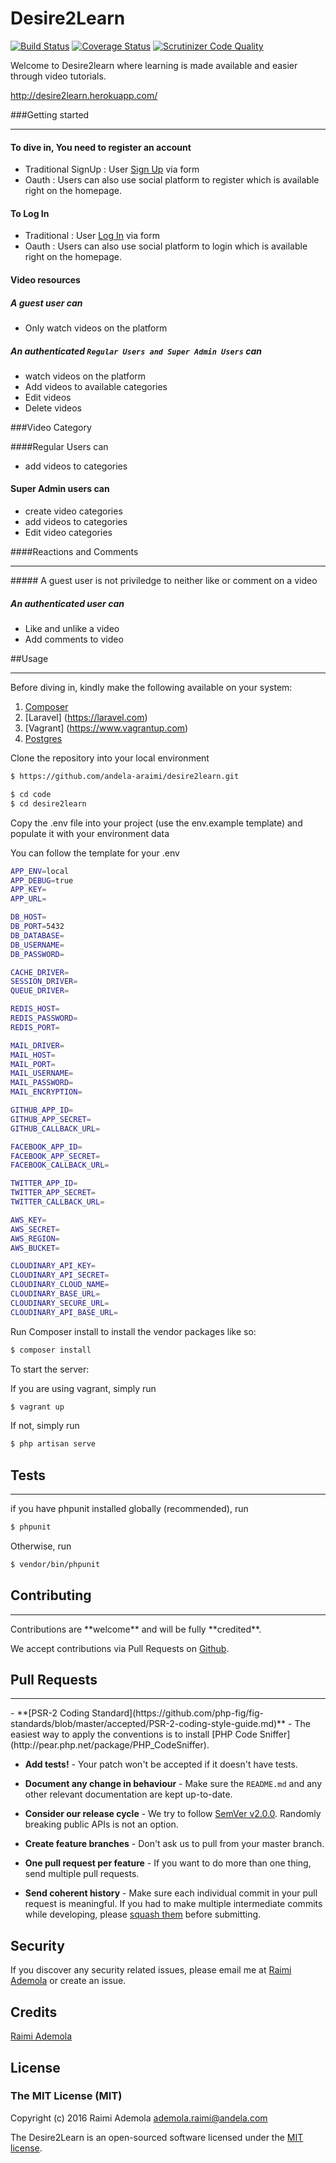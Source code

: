 # Desire2Learn

[![Build Status](https://travis-ci.org/andela-araimi/desire2learn.svg?branch=staging)](https://travis-ci.org/andela-araimi/desire2learn) [![Coverage Status](https://coveralls.io/repos/github/andela-araimi/desire2learn/badge.svg?branch=staging)](https://coveralls.io/github/andela-araimi/desire2learn?branch=staging) [![Scrutinizer Code Quality](https://scrutinizer-ci.com/g/andela-araimi/desire2learn/badges/quality-score.png?b=master)](https://scrutinizer-ci.com/g/andela-araimi/desire2learn/?branch=master)


Welcome to Desire2learn where learning is made available and easier through video tutorials.

http://desire2learn.herokuapp.com/

###Getting started
<hr> 

#### To dive in, You need to register an account 

- Traditional SignUp :  User [Sign Up](http://desire2learn.herokuapp.com/signup) via form
- Oauth : Users can also use social platform to register which is available right on the homepage.



#### To Log In 

- Traditional : User [Log In](http://desire2learn.herokuapp.com/login) via form
- Oauth : Users can also use social platform to login which is available right on the homepage.

#### Video resources

##### A guest user can 

- Only watch videos on the platform

##### An authenticated `Regular Users and Super Admin Users`  can 

- watch videos on the platform
- Add videos to available categories
- Edit videos
- Delete videos

###Video Category

####Regular Users can 

- add videos to categories

#### Super Admin users can 

- create video categories 
- add videos to categories
- Edit video categories



####Reactions and Comments
<hr>
##### A guest user is not priviledge to neither like or comment on a video

##### An authenticated user can 

- Like and  unlike a video
- Add comments to video


##Usage
<hr>

Before diving in, kindly make the following available on your system:

1. [Composer](https://getcomposer.org)
2. [Laravel] (https://laravel.com)
3. [Vagrant] (https://www.vagrantup.com) 
4. [Postgres](http://www.postgresql.org)

Clone the repository into your local environment

```bash
$ https://github.com/andela-araimi/desire2learn.git
```

```bash
$ cd code
$ cd desire2learn
```

Copy the .env file into your project (use the env.example template) and populate it with your environment data


You can follow the template for your .env
```bash
APP_ENV=local
APP_DEBUG=true
APP_KEY=
APP_URL=

DB_HOST=
DB_PORT=5432
DB_DATABASE=
DB_USERNAME=
DB_PASSWORD=

CACHE_DRIVER=
SESSION_DRIVER=
QUEUE_DRIVER=

REDIS_HOST=
REDIS_PASSWORD=
REDIS_PORT=

MAIL_DRIVER=
MAIL_HOST=
MAIL_PORT=
MAIL_USERNAME=
MAIL_PASSWORD=
MAIL_ENCRYPTION=

GITHUB_APP_ID=
GITHUB_APP_SECRET=
GITHUB_CALLBACK_URL=

FACEBOOK_APP_ID=
FACEBOOK_APP_SECRET=
FACEBOOK_CALLBACK_URL=

TWITTER_APP_ID=
TWITTER_APP_SECRET=
TWITTER_CALLBACK_URL=

AWS_KEY=
AWS_SECRET=
AWS_REGION=
AWS_BUCKET=

CLOUDINARY_API_KEY=
CLOUDINARY_API_SECRET=
CLOUDINARY_CLOUD_NAME=
CLOUDINARY_BASE_URL=
CLOUDINARY_SECURE_URL=
CLOUDINARY_API_BASE_URL=
```

Run Composer install to install the vendor packages like so:

```bash
$ composer install
```
To start the server:

If you are using vagrant, simply run

```bash
$ vagrant up
```
If not, simply run

```bash
$ php artisan serve
```


## Tests
<hr>
if you have phpunit installed globally (recommended), run

```bash
$ phpunit
```

Otherwise, run
```bash
$ vendor/bin/phpunit
```
## Contributing
<hr>
Contributions are **welcome** and will be fully **credited**.

We accept contributions via Pull Requests on [Github](https://github.com/andela-araimi/desire2learn).

## Pull Requests
<hr>
- **[PSR-2 Coding Standard](https://github.com/php-fig/fig-standards/blob/master/accepted/PSR-2-coding-style-guide.md)** - The easiest way to apply the conventions is to install [PHP Code Sniffer](http://pear.php.net/package/PHP_CodeSniffer).

- **Add tests!** - Your patch won't be accepted if it doesn't have tests.

- **Document any change in behaviour** - Make sure the `README.md` and any other relevant documentation are kept up-to-date.

- **Consider our release cycle** - We try to follow [SemVer v2.0.0](http://semver.org/). Randomly breaking public APIs is not an option.

- **Create feature branches** - Don't ask us to pull from your master branch.

- **One pull request per feature** - If you want to do more than one thing, send multiple pull requests.

- **Send coherent history** - Make sure each individual commit in your pull request is meaningful. If you had to make multiple intermediate commits while developing, please [squash them](http://www.git-scm.com/book/en/v2/Git-Tools-Rewriting-History#Changing-Multiple-Commit-Messages) before submitting.

## Security

If you discover any security related issues, please email me at [Raimi Ademola](ademola.raimi@andela.com) or create an issue.

## Credits

[Raimi Ademola](https://github.com/andela-araimi/desire2learn)

## License

### The MIT License (MIT)

Copyright (c) 2016 Raimi Ademola <ademola.raimi@andela.com>

The Desire2Learn is an open-sourced software licensed under the [MIT license](http://opensource.org/licenses/MIT).
